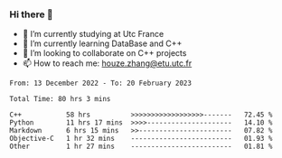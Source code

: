 ### Hi there 👋
- 🔭 I’m currently studying at Utc France
- 🌱 I’m currently learning DataBase and C++
- 👯 I’m looking to collaborate on C++ projects
- 📫 How to reach me: houze.zhang@etu.utc.fr

<!--START_SECTION:waka-->

```text
From: 13 December 2022 - To: 20 February 2023

Total Time: 80 hrs 3 mins

C++           58 hrs          >>>>>>>>>>>>>>>>>>-------   72.45 %
Python        11 hrs 17 mins  >>>>---------------------   14.10 %
Markdown      6 hrs 15 mins   >>-----------------------   07.82 %
Objective-C   1 hr 32 mins    -------------------------   01.93 %
Other         1 hr 27 mins    -------------------------   01.81 %
```

<!--END_SECTION:waka-->
